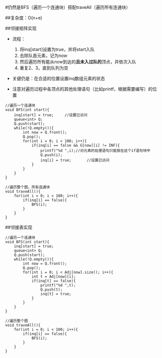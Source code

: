 #仍然是BFS（遍历一个连通块）搭配traveAll（遍历所有连通块）

##复杂度：O(n+e)

##邻接矩阵实现

* 流程：
  1. 将inq[start]设置为true，并将start入队
  2. 去除队首元素，记为now
  3. 然后遍历所有能从now到达的**且未入过队的**顶点，并依次入队
  4. 重复2、3，直到队列为空

* 关键仍是：在合适的位置设置inq数组元素的状态
* 注意对遍历过程中各顶点的其他处理语句（比如printf，根据需要编写）的位置

```
//遍历一个连通块
void BFS(int start){
	inq[start] = true;     //设置已访问
	queue<int> Q;
	Q.push(start);
	while(!Q.empty()){
		int now = Q.front();
		Q.pop(); 
		for(int i = 0; i < 100; i++){
			if(inq[i] == false && G[now][i] != INF){
				printf("%d ",i);//对元素的处理语句只能放在这个if语句块中 
				Q.push(i);
				inq[i] = true;       //设置已访问
			}
		}
	}
}

//遍历整个图，所有连通块
void traveAll(){
	for(int i = 0; i < 100; i++){
		if(inq[i] == false){
			BFS(i);
		}
	}
} 
```

##邻接表实现

```
//遍历一个连通块
void BFS(int start){
	inq[start] = true;
	queue<int> Q;
	Q.push(start);
	while(!Q.empty()){
		int now = Q.front();
		Q.pop();
		for(int i = 0; i < Adj[now].size(); i++){
			int t = Adj[now][i];
			if(inq[t] == false){
				printf("%d ",t);
				Q.push(t);
				inq[t] = true;
			}
		}
	}
}

//遍历整个图
void traveAll(){
	for(int i = 0; i < 100; i++){
		if(inq[i] == false){
			BFS(i);
		}
	}
}

```

##